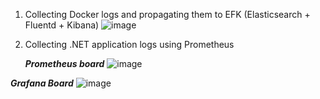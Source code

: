  1. Collecting Docker logs and propagating them to EFK (Elasticsearch + Fluentd + Kibana)
![image](https://github.com/PHIDELIST/Docker-Fluentd-Elasticsearch-kibana/assets/64526896/417a5738-91a1-4028-ad93-f3f009e99940)

2. Collecting .NET application logs using Prometheus
   
   ***Prometheus board***
![image](https://github.com/PHIDELIST/DockerLogsCollector/assets/64526896/c8a7783f-dd17-4e45-b42c-7442d44a3983)


  ***Grafana Board***
![image](https://github.com/PHIDELIST/DockerLogsCollector/assets/64526896/b38afab8-7286-4c16-a6e0-f706ae2b4b6a)


